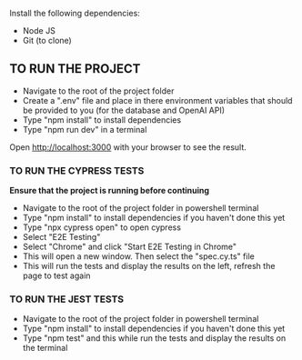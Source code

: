 Install the following dependencies:

- Node JS
- Git (to clone)

## TO RUN THE PROJECT

- Navigate to the root of the project folder
- Create a ".env" file and place in there environment variables that should be provided to you (for the database and OpenAI API)
- Type "npm install" to install dependencies
- Type "npm run dev" in a terminal

Open [http://localhost:3000](http://localhost:3000) with your browser to see the result.

### TO RUN THE CYPRESS TESTS

**Ensure that the project is running before continuing**

- Navigate to the root of the project folder in powershell terminal
- Type "npm install" to install dependencies if you haven't done this yet
- Type "npx cypress open" to open cypress
- Select "E2E Testing"
- Select "Chrome" and click "Start E2E Testing in Chrome"
- This will open a new window. Then select the "spec.cy.ts" file
- This will run the tests and display the results on the left, refresh the page to test again

### TO RUN THE JEST TESTS

- Navigate to the root of the project folder in powershell terminal
- Type "npm install" to install dependencies if you haven't done this yet
- Type "npm test" and this while run the tests and display the results on the terminal
